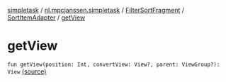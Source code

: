 [simpletask](../../../index.md) / [nl.mpcjanssen.simpletask](../../index.md) / [FilterSortFragment](../index.md) / [SortItemAdapter](index.md) / [getView](.)

# getView

`fun getView(position: Int, convertView: View?, parent: ViewGroup?): View` [(source)](https://github.com/mpcjanssen/simpletask-android/blob/master/src/main/java/nl/mpcjanssen/simpletask/FilterSortFragment.kt#L163)